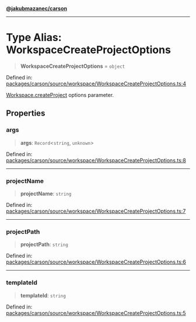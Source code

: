 [**@jakubmazanec/carson**](../README.md)

---

# Type Alias: WorkspaceCreateProjectOptions

> **WorkspaceCreateProjectOptions** = `object`

Defined in:
[packages/carson/source/workspace/WorkspaceCreateProjectOptions.ts:4](https://github.com/jakubmazanec/tools/blob/74fa88a6249b3d486436ae7655f4962bc4a86e11/packages/carson/source/workspace/WorkspaceCreateProjectOptions.ts#L4)

[Workspace.createProject](../classes/Workspace.md#createproject) options parameter.

## Properties

### args

> **args**: `Record`\<`string`, `unknown`\>

Defined in:
[packages/carson/source/workspace/WorkspaceCreateProjectOptions.ts:8](https://github.com/jakubmazanec/tools/blob/74fa88a6249b3d486436ae7655f4962bc4a86e11/packages/carson/source/workspace/WorkspaceCreateProjectOptions.ts#L8)

---

### projectName

> **projectName**: `string`

Defined in:
[packages/carson/source/workspace/WorkspaceCreateProjectOptions.ts:7](https://github.com/jakubmazanec/tools/blob/74fa88a6249b3d486436ae7655f4962bc4a86e11/packages/carson/source/workspace/WorkspaceCreateProjectOptions.ts#L7)

---

### projectPath

> **projectPath**: `string`

Defined in:
[packages/carson/source/workspace/WorkspaceCreateProjectOptions.ts:6](https://github.com/jakubmazanec/tools/blob/74fa88a6249b3d486436ae7655f4962bc4a86e11/packages/carson/source/workspace/WorkspaceCreateProjectOptions.ts#L6)

---

### templateId

> **templateId**: `string`

Defined in:
[packages/carson/source/workspace/WorkspaceCreateProjectOptions.ts:5](https://github.com/jakubmazanec/tools/blob/74fa88a6249b3d486436ae7655f4962bc4a86e11/packages/carson/source/workspace/WorkspaceCreateProjectOptions.ts#L5)
